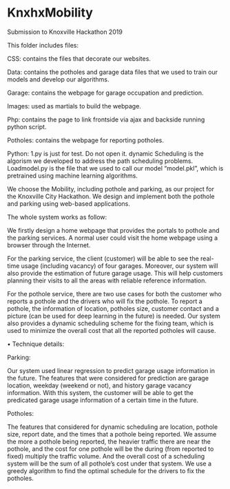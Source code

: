 # KnxhxMobility
Submission to Knoxville Hackathon 2019


This folder includes files:

CSS: contains the files that decorate our websites.

Data: contains the potholes and garage data files that we used to train our models and develop our algorithms.

Garage: contains the webpage for garage occupation and prediction.

Images: used as martials to build the webpage.

Php: contains the page to link frontside via ajax and backside running python script.

Potholes: contains the webpage for reporting potholes.

Python: 1.py is just for test. Do not open it. dynamic Scheduling is the algorism we developed to address the path scheduling problems. 
Loadmodel.py is the file that we used to call our model “model.pkl”, which is pretrained using machine learning algorithms.
 

We choose the Mobility, including pothole and parking, as our project for the Knoxville City Hackathon. We design and implement both the pothole and parking using web-based applications.

The whole system works as follow:

We firstly design a home webpage that provides the portals to pothole and the parking services. A normal user could visit the home webpage using a browser through the Internet. 

For the parking service, the client (customer) will be able to see the real-time usage (including vacancy) of four garages. Moreover, our system will also provide the estimation of future garage usage. This will help customers planning their visits to all the areas with reliable reference information.

For the pothole service, there are two use cases for both the customer who reports a pothole and the drivers who will fix the pothole. To report a pothole, the information of location, potholes size, customer contact and a picture (can be used for deep learning in the future) is needed. Our system also provides a dynamic scheduling scheme for the fixing team, which is used to minimize the overall cost that all the reported potholes will cause.

•	Technique details:

Parking:

Our system used linear regression to predict garage usage information in the future. The features that were considered for prediction are garage location, weekday (weekend or not), and history garage vacancy information. With this system, the customer will be able to get the predicated garage usage information of a certain time in the future.

Potholes:

The features that considered for dynamic scheduling are location, pothole size, report date, and the times that a pothole being reported. We assume the more a pothole being reported, the heavier traffic there are near the pothole, and the cost for one pothole will be the during (from reported to fixed) multiply the traffic volume. And the overall cost of a scheduling system will be the sum of all pothole’s cost under that system. We use a greedy algorithm to find the optimal schedule for the drivers to fix the potholes.


